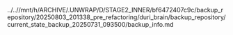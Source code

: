 ../..//mnt/h/ARCHIVE/.UNWRAP/D/STAGE2_INNER/bf6472407c9c/backup_repository/20250803_201338_pre_refactoring/duri_brain/backup_repository/current_state_backup_20250731_093500/backup_info.md